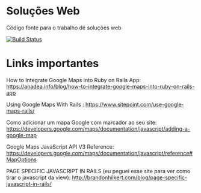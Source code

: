 
# Soluções Web
Código fonte para o trabalho de soluções web 

[![Build Status](https://travis-ci.org/NickBacic/solucoesWeb.svg?branch=master)](https://travis-ci.org/NickBacic/solucoesWeb)

# Links importantes
How to Integrate Google Maps into Ruby on Rails App: https://anadea.info/blog/how-to-integrate-google-maps-into-ruby-on-rails-app

Using Google Maps With Rails : https://www.sitepoint.com/use-google-maps-rails/

Como adicionar um mapa Google com marcador ao seu site: https://developers.google.com/maps/documentation/javascript/adding-a-google-map

Google Maps JavaScript API V3 Reference: https://developers.google.com/maps/documentation/javascript/reference#MapOptions

PAGE SPECIFIC JAVASCRIPT IN RAILS (eu peguei esse site para ver como tirar o javascript da view): http://brandonhilkert.com/blog/page-specific-javascript-in-rails/

